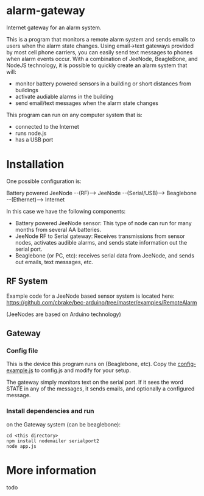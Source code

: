 # alarm-gateway

Internet gateway for an alarm system.

This is a program that monitors a remote alarm system and sends emails to users when the alarm state changes.  Using email->text gateways provided by most cell phone carriers, you can easily send text messages to phones when alarm events occur.  With a combination of JeeNode, BeagleBone, and NodeJS technology, it is possible to quickly create an alarm system that will:

* monitor battery powered sensors in a building or short distances from buildings
* activate audiable alarms in the building
* send email/text messages when the alarm state changes

This program can run on any computer system that is:

* connected to the Internet
* runs node.js
* has a USB port

# Installation 

One possible configuration is:

Battery powered JeeNode --(RF)--> JeeNode --(Serial/USB)--> Beaglebone --(Ethernet)--> Internet

In this case we have the following components:

* Battery powered JeeNode sensor:  This type of node can run for many months from several AA batteries.
* JeeNode RF to Serial gateway:  Receives transmissions from sensor nodes, activates audible alarms, and sends state information out the serial port.
* Beaglebone (or PC, etc): receives serial data from JeeNode, and sends out emails, text messages, etc.

## RF System

Example code for a JeeNode based sensor system is located here: https://github.com/cbrake/bec-arduino/tree/master/examples/RemoteAlarm

(JeeNodes are based on Arduino technology)

## Gateway

### Config file

This is the device this program runs on (Beaglebone, etc).  Copy the [config-example.js](https://github.com/cbrake/alarm-gateway/blob/master/config-example.js) to config.js and modify for your setup.  

The gateway simply monitors text on the serial port.  If it sees the word STATE in any of the messages, it sends emails, and optionally a configured message.

### Install dependencies and run

on the Gateway system (can be beaglebone):

    cd <this directory>
    npm install nodemailer serialport2
    node app.js

# More information

todo